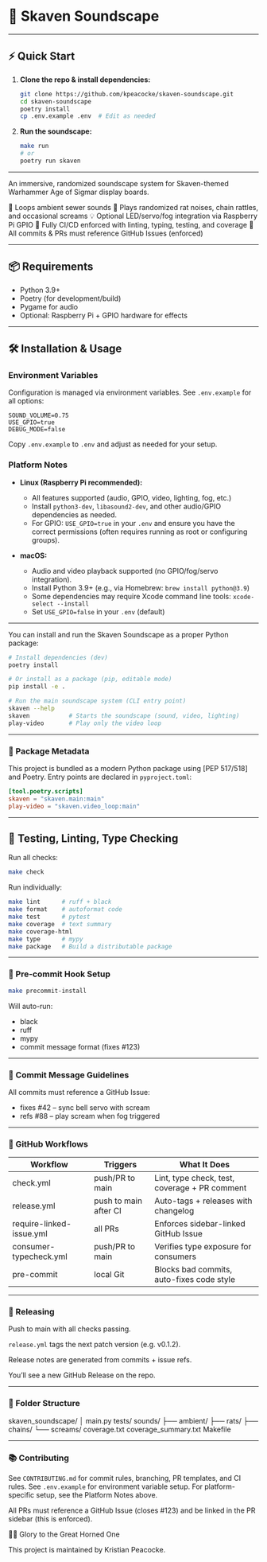 # 🐀 Skaven Soundscape

---

## ⚡ Quick Start

1. **Clone the repo & install dependencies:**

   ```zsh
   git clone https://github.com/kpeacocke/skaven-soundscape.git
   cd skaven-soundscape
   poetry install
   cp .env.example .env  # Edit as needed
   ```

2. **Run the soundscape:**

   ```zsh
   make run
   # or
   poetry run skaven
   ```

---

An immersive, randomized soundscape system for Skaven-themed Warhammer Age of Sigmar display boards.

🎵 Loops ambient sewer sounds
🐁 Plays randomized rat noises, chain rattles, and occasional screams
💡 Optional LED/servo/fog integration via Raspberry Pi GPIO
🔬 Fully CI/CD enforced with linting, typing, testing, and coverage
🧠 All commits & PRs must reference GitHub Issues (enforced)

---

## 📦 Requirements

- Python 3.9+
- Poetry (for development/build)
- Pygame for audio
- Optional: Raspberry Pi + GPIO hardware for effects

---

## 🛠️ Installation & Usage

### Environment Variables

Configuration is managed via environment variables. See `.env.example` for all options:

```env
SOUND_VOLUME=0.75
USE_GPIO=true
DEBUG_MODE=false
```

Copy `.env.example` to `.env` and adjust as needed for your setup.

### Platform Notes

- **Linux (Raspberry Pi recommended):**
  - All features supported (audio, GPIO, video, lighting, fog, etc.)
  - Install `python3-dev`, `libasound2-dev`, and other audio/GPIO dependencies as needed.
  - For GPIO: `USE_GPIO=true` in your `.env` and ensure you have the correct permissions (often requires running as root or configuring groups).

- **macOS:**
  - Audio and video playback supported (no GPIO/fog/servo integration).
  - Install Python 3.9+ (e.g., via Homebrew: `brew install python@3.9`)
  - Some dependencies may require Xcode command line tools: `xcode-select --install`
  - Set `USE_GPIO=false` in your `.env` (default)

---

You can install and run the Skaven Soundscape as a proper Python package:

```bash
# Install dependencies (dev)
poetry install

# Or install as a package (pip, editable mode)
pip install -e .

# Run the main soundscape system (CLI entry point)
skaven --help
skaven           # Starts the soundscape (sound, video, lighting)
play-video       # Play only the video loop
```

---

### 📝 Package Metadata

This project is bundled as a modern Python package using [PEP 517/518] and Poetry. Entry points are declared in `pyproject.toml`:

```toml
[tool.poetry.scripts]
skaven = "skaven.main:main"
play-video = "skaven.video_loop:main"
```

---

## 🧪 Testing, Linting, Type Checking

Run all checks:

```bash
make check
```

Run individually:

```bash
make lint      # ruff + black
make format    # autoformat code
make test      # pytest
make coverage  # text summary
make coverage-html
make type      # mypy
make package   # Build a distributable package
```

---

### 🧼 Pre-commit Hook Setup

```bash
make precommit-install
```

Will auto-run:

- black
- ruff
- mypy
- commit message format (fixes #123)

---

### 🧾 Commit Message Guidelines

All commits must reference a GitHub Issue:

- fixes #42 – sync bell servo with scream
- refs #88 – play scream when fog triggered

---

### 🔁 GitHub Workflows

| Workflow                | Triggers           | What It Does                                 |
|-------------------------|--------------------|----------------------------------------------|
| check.yml               | push/PR to main    | Lint, type check, test, coverage + PR comment|
| release.yml             | push to main after CI | Auto-tags + releases with changelog      |
| require-linked-issue.yml| all PRs            | Enforces sidebar-linked GitHub Issue         |
| consumer-typecheck.yml  | push/PR to main    | Verifies type exposure for consumers         |
| pre-commit              | local Git          | Blocks bad commits, auto-fixes code style    |

---

### 🚀 Releasing

Push to main with all checks passing.

`release.yml` tags the next patch version (e.g. v0.1.2).

Release notes are generated from commits + issue refs.

You’ll see a new GitHub Release on the repo.

---

### 🧱 Folder Structure

skaven_soundscape/
│   main.py
tests/
sounds/
├── ambient/
├── rats/
├── chains/
└── screams/
coverage.txt
coverage_summary.txt
Makefile

---

### 📚 Contributing

See `CONTRIBUTING.md` for commit rules, branching, PR templates, and CI rules.
See `.env.example` for environment variable setup.
For platform-specific setup, see the Platform Notes above.

All PRs must reference a GitHub Issue (closes #123) and be linked in the PR sidebar (this is enforced).

🧙‍♂️ Glory to the Great Horned One

This project is maintained by Kristian Peacocke.
